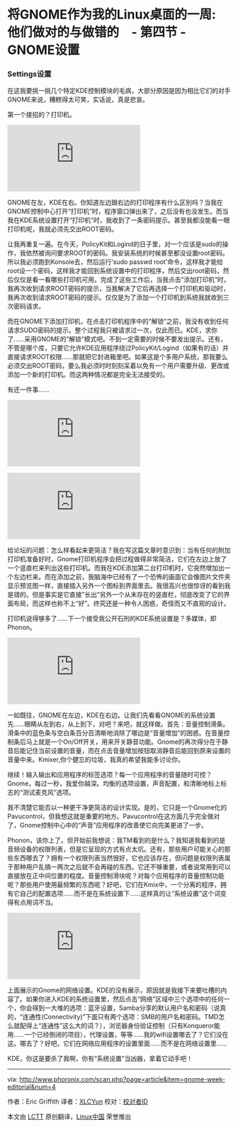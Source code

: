 将GNOME作为我的Linux桌面的一周:　他们做对的与做错的　- 第四节 - GNOME设置
================================================================================
### Settings设置 ###

在这我要挑一挑几个特定KDE控制模块的毛病，大部分原因是因为相比它们的对手GNOME来说，糟糕得太可笑，实话说，真是悲哀。

第一个接招的？打印机。

![](http://www.phoronix.net/image.php?id=gnome-week-editorial&image=gnome_week_printers1_show&w=1920)

GNOME在左，KDE在右。你知道左边跟右边的打印程序有什么区别吗？当我在GNOME控制中心打开“打印机”时，程序窗口弹出来了，之后没有也没发生。而当我在KDE系统设置打开“打印机”时，我收到了一条密码提示。甚至我都没能看一眼打印机呢，我就必须先交出ROOT密码。

让我再重复一遍。在今天，PolicyKit和Logind的日子里，对一个应该是sudo的操作，我依然被询问要求ROOT的密码。我安装系统的时候甚至都没设置root密码。所以我必须跑到Konsole去，然后运行'sudo passwd root'命令，这样我才能给root设一个密码，这样我才能回到系统设置中的打印程序，然后交出root密码，然后仅仅是看一看哪些打印机可用。完成了这些工作后，当我点击“添加打印机”时，我再次收到请求ROOT密码的提示，当我解决了它后再选择一个打印机和驱动时，我再次收到请求ROOT密码的提示。仅仅是为了添加一个打印机到系统我就收到三次密码请求。

而在GNOME下添加打印机，在点击打印机程序中的”解锁“之前，我没有收到任何请求SUDO密码的提示。整个过程我只被请求过一次，仅此而已。KDE，求你了……采用GNOME的”解锁“模式吧。不到一定需要的时候不要发出提示。还有，不管是哪个库，只要它允许KDE应用程序绕过PolicyKit/Logind（如果有的话）并直接请求ROOT权限……那就把它封进箱里吧。如果这是个多用户系统，那我要么必须交出ROOT密码，要么我必须时时刻刻呆着以免有一个用户需要升级、更改或添加一个新的打印机。而这两种情况都是完全无法接受的。

有还一件事……

![](http://www.phoronix.net/image.php?id=gnome-week-editorial&image=gnome_week_printers2_show&w=1920)

![](http://www.phoronix.net/image.php?id=gnome-week-editorial&image=gnome_week_printers3_show&w=1920)

给论坛的问题：怎么样看起来更简洁？我在写这篇文章时意识到：当有任何的附加打印机准备好时，Gnome打印机程序会把过程做得非常简洁，它们在左边上放了一个竖直栏来列出这些打印机。而我在KDE添加第二台打印机时，它突然增加出一个左边栏来。而在添加之前，我脑海中已经有了一个恐怖的画面它会像图片文件夹显示预览图一样，直接插入另外一个图标到界面里去。我很高兴也很惊讶的看到我是错的。但是事实是它直接”长出”另外一个从末存在的竖直栏，彻底改变了它的界面布局，而这样也称不上“好”。终究还是一种令人困惑，奇怪而又不直观的设计。

打印机说得够多了……下一个接受我公开石刑的KDE系统设置是？多媒体，即Phonon。

![](http://www.phoronix.net/image.php?id=gnome-week-editorial&image=gnome_week_sound_show&w=1920)

一如既往，GNOME在左边，KDE在右边。让我们先看看GNOME的系统设置先……眼睛从左到右，从上到下，对吧？来吧，就这样做。首先：音量控制滑条。滑条中的蓝色条与空白条百分百清晰地消除了哪边是“音量增加”的困惑。在音量控制条后马上就是一个On/Off开关，用来开关静音功能。Gnome的再次得分在于静音后能记住当前设置的音量，而在点击音量增加按钮取消静音后能回到原来设置的音量中来。Kmixer,你个健忘的垃圾，我真的希望我能多讨论你。


继续！输入输出和应用程序的标签选项？每一个应用程序的音量随时可控？Gnome，每过一秒，我爱你越深。均衡的选项设置，声音配置，和清晰地标上标志的“测试麦克风”选项。



我不清楚它能否以一种更干净更简洁的设计实现。是的，它只是一个Gnome化的Pavucontrol，但我想这就是重要的地方。Pavucontrol在这方面几乎完全做对了，Gnome控制中心中的“声音”应用程序的改善使它向完美更进了一步。

Phonon，该你上了。但开始前我想说：我TM看到的是什么？我知道我看到的是音频设备的权限列表，但是它呈现的方式有点太坑。还有，那些用户可能关心的那些东西哪去了？拥有一个权限列表当然很好，它也应该存在，但问题是权限列表属于那种用户乱搞一两次之后就不会再碰的东西。它还不够重要，或者说常用到可以直接放在正中间位置的程度。音量控制滑块呢？对每个应用程序的音量控制功能呢？那些用户使用最频繁的东西呢？好吧，它们在Kmix中，一个分离的程序，拥有它自己的配置选项……而不是在系统设置下……这样真的让“系统设置”这个词变得有点用词不当。

![](http://www.phoronix.net/image.php?id=gnome-week-editorial&image=gnome_week_network_show&w=1920)

上面展示的Gnome的网络设置。KDE的没有展示，原因就是我接下来要吐槽的内容了。如果你进入KDE的系统设置里，然后点击“网络”区域中三个选项中的任何一个，你会得到一大堆的选项：蓝牙设置，Samba分享的默认用户名和密码（说真的，“连通性(Connectivity)”下面只有两个选项：SMB的用户名和密码。TMD怎么就配得上“连通性”这么大的词？），浏览器身份验证控制（只有Konqueror能用……一个已经倒闭的项目），代理设置，等等……我的wifi设置哪去了？它们没在这。哪去了？好吧，它们在网络应用程序的设置里面……而不是在网络设置里……

KDE，你这是要杀了我啊，你有“系统设置”当凶器，拿着它动手吧！

--------------------------------------------------------------------------------

via: http://www.phoronix.com/scan.php?page=article&item=gnome-week-editorial&num=4

作者：Eric Griffith
译者：[XLCYun](https://github.com/XLCYun)
校对：[校对者ID](https://github.com/校对者ID)

本文由 [LCTT](https://github.com/LCTT/TranslateProject) 原创翻译，[Linux中国](https://linux.cn/) 荣誉推出
